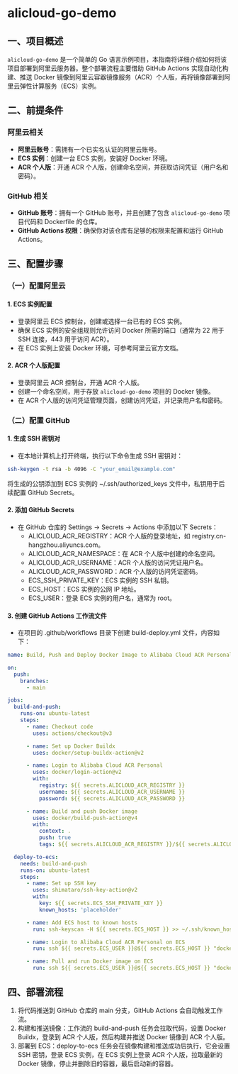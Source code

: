 # alicloud-go-demo 

## 一、项目概述

`alicloud-go-demo` 是一个简单的 Go 语言示例项目，本指南将详细介绍如何将该项目部署到阿里云服务器。整个部署流程主要借助 GitHub Actions 实现自动化构建、推送 Docker 镜像到阿里云容器镜像服务（ACR）个人版，再将镜像部署到阿里云弹性计算服务（ECS）实例。

## 二、前提条件

### 阿里云相关
- **阿里云账号**：需拥有一个已实名认证的阿里云账号。
- **ECS 实例**：创建一台 ECS 实例，安装好 Docker 环境。
- **ACR 个人版**：开通 ACR 个人版，创建命名空间，并获取访问凭证（用户名和密码）。

### GitHub 相关
- **GitHub 账号**：拥有一个 GitHub 账号，并且创建了包含 `alicloud-go-demo` 项目代码和 Dockerfile 的仓库。
- **GitHub Actions 权限**：确保你对该仓库有足够的权限来配置和运行 GitHub Actions。

## 三、配置步骤

### （一）配置阿里云

#### 1. ECS 实例配置
- 登录阿里云 ECS 控制台，创建或选择一台已有的 ECS 实例。
- 确保 ECS 实例的安全组规则允许访问 Docker 所需的端口（通常为 22 用于 SSH 连接，443 用于访问 ACR）。
- 在 ECS 实例上安装 Docker 环境，可参考阿里云官方文档。

#### 2. ACR 个人版配置
- 登录阿里云 ACR 控制台，开通 ACR 个人版。
- 创建一个命名空间，用于存放 `alicloud-go-demo` 项目的 Docker 镜像。
- 在 ACR 个人版的访问凭证管理页面，创建访问凭证，并记录用户名和密码。

### （二）配置 GitHub

#### 1. 生成 SSH 密钥对
- 在本地计算机上打开终端，执行以下命令生成 SSH 密钥对：

```bash
ssh-keygen -t rsa -b 4096 -C "your_email@example.com"
```

将生成的公钥添加到 ECS 实例的 ~/.ssh/authorized_keys 文件中，私钥用于后续配置 GitHub Secrets。

#### 2. 添加 GitHub Secrets

- 在 GitHub 仓库的 Settings -> Secrets -> Actions 中添加以下 Secrets：
    - ALICLOUD_ACR_REGISTRY：ACR 个人版的登录地址，如 registry.cn-hangzhou.aliyuncs.com。
    - ALICLOUD_ACR_NAMESPACE：在 ACR 个人版中创建的命名空间。
    - ALICLOUD_ACR_USERNAME：ACR 个人版的访问凭证用户名。
    - ALICLOUD_ACR_PASSWORD：ACR 个人版的访问凭证密码。
    - ECS_SSH_PRIVATE_KEY：ECS 实例的 SSH 私钥。
    - ECS_HOST：ECS 实例的公网 IP 地址。
    - ECS_USER：登录 ECS 实例的用户名，通常为 root。

#### 3. 创建 GitHub Actions 工作流文件
- 在项目的 .github/workflows 目录下创建 build-deploy.yml 文件，内容如下：
```yaml
name: Build, Push and Deploy Docker Image to Alibaba Cloud ACR Personal and ECS

on:
  push:
    branches:
      - main

jobs:
  build-and-push:
    runs-on: ubuntu-latest
    steps:
      - name: Checkout code
        uses: actions/checkout@v3

      - name: Set up Docker Buildx
        uses: docker/setup-buildx-action@v2

      - name: Login to Alibaba Cloud ACR Personal
        uses: docker/login-action@v2
        with:
          registry: ${{ secrets.ALICLOUD_ACR_REGISTRY }}
          username: ${{ secrets.ALICLOUD_ACR_USERNAME }}
          password: ${{ secrets.ALICLOUD_ACR_PASSWORD }}

      - name: Build and push Docker image
        uses: docker/build-push-action@v4
        with:
          context: .
          push: true
          tags: ${{ secrets.ALICLOUD_ACR_REGISTRY }}/${{ secrets.ALICLOUD_ACR_NAMESPACE }}/alicloud-go-demo:${{ github.sha }}

  deploy-to-ecs:
    needs: build-and-push
    runs-on: ubuntu-latest
    steps:
      - name: Set up SSH key
        uses: shimataro/ssh-key-action@v2
        with:
          key: ${{ secrets.ECS_SSH_PRIVATE_KEY }}
          known_hosts: 'placeholder'

      - name: Add ECS host to known hosts
        run: ssh-keyscan -H ${{ secrets.ECS_HOST }} >> ~/.ssh/known_hosts

      - name: Login to Alibaba Cloud ACR Personal on ECS
        run: ssh ${{ secrets.ECS_USER }}@${{ secrets.ECS_HOST }} "docker login ${{ secrets.ALICLOUD_ACR_REGISTRY }} -u ${{ secrets.ALICLOUD_ACR_USERNAME }} -p ${{ secrets.ALICLOUD_ACR_PASSWORD }}"

      - name: Pull and run Docker image on ECS
        run: ssh ${{ secrets.ECS_USER }}@${{ secrets.ECS_HOST }} "docker pull ${{ secrets.ALICLOUD_ACR_REGISTRY }}/${{ secrets.ALICLOUD_ACR_NAMESPACE }}/alicloud-go-demo:${{ github.sha }} && docker stop alicloud-go-demo-container || true && docker rm alicloud-go-demo-container || true && docker run -d --name alicloud-go-demo-container -p 8080:8080 ${{ secrets.ALICLOUD_ACR_REGISTRY }}/${{ secrets.ALICLOUD_ACR_NAMESPACE }}/alicloud-go-demo:${{ github.sha }}"

```

## 四、部署流程
1. 将代码推送到 GitHub 仓库的 main 分支，GitHub Actions 会自动触发工作流。
2. 构建和推送镜像：工作流的 build-and-push 任务会拉取代码，设置 Docker Buildx，登录到 ACR 个人版，然后构建并推送 Docker 镜像到 ACR 个人版。
3. 部署到 ECS：deploy-to-ecs 任务会在镜像构建和推送成功后执行，它会设置 SSH 密钥，登录 ECS 实例，在 ECS 实例上登录 ACR 个人版，拉取最新的 Docker 镜像，停止并删除旧的容器，最后启动新的容器。
